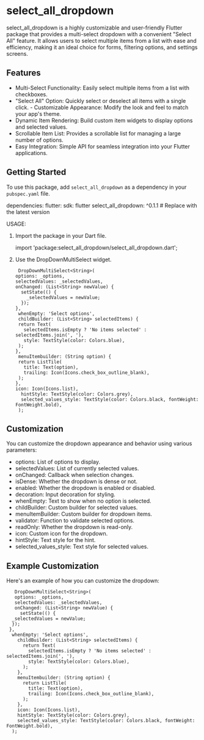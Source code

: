# select_all_dropdown

select_all_dropdown is a highly customizable and user-friendly Flutter package that provides a multi-select dropdown with a convenient "Select All" feature. It allows users to select multiple items from a list with ease and efficiency, making it an ideal choice for forms, filtering options, and settings screens.


## Features

- Multi-Select Functionality: Easily select multiple items from a list with checkboxes.
- "Select All" Option: Quickly select or deselect all items with a single click.
- Customizable Appearance: Modify the look and feel to match your app's theme.
- Dynamic Item Rendering: Build custom item widgets to display options and selected values.
- Scrollable Item List: Provides a scrollable list for managing a large number of options.
- Easy Integration: Simple API for seamless integration into your Flutter applications.

## Getting Started

To use this package, add `select_all_dropdown` as a dependency in your `pubspec.yaml` file.

dependencies:
  flutter:
    sdk: flutter
  select_all_dropdown: ^0.1.1 # Replace with the latest version

USAGE:

1. Import the package in your Dart file.

    import 'package:select_all_dropdown/select_all_dropdown.dart';

2. Use the DropDownMultiSelect widget.

        DropDownMultiSelect<String>(
       options: _options,
       selectedValues: _selectedValues,
       onChanged: (List<String> newValue) {
         setState(() {
           _selectedValues = newValue;
         });
       },
        whenEmpty: 'Select options',
        childBuilder: (List<String> selectedItems) {
        return Text(
          selectedItems.isEmpty ? 'No items selected' : selectedItems.join(', '),
          style: TextStyle(color: Colors.blue),
        );
       },
        menuItembuilder: (String option) {
        return ListTile(
          title: Text(option),
          trailing: Icon(Icons.check_box_outline_blank),
        );
       },
       icon: Icon(Icons.list),
         hintStyle: TextStyle(color: Colors.grey),
         selected_values_style: TextStyle(color: Colors.black, fontWeight: FontWeight.bold),
        );

   
## Customization

You can customize the dropdown appearance and behavior using various parameters:

- options: List of options to display.
- selectedValues: List of currently selected values.
- onChanged: Callback when selection changes.
- isDense: Whether the dropdown is dense or not.
- enabled: Whether the dropdown is enabled or disabled.
- decoration: Input decoration for styling.
- whenEmpty: Text to show when no option is selected.
- childBuilder: Custom builder for selected values.
- menuItemBuilder: Custom builder for dropdown items.
- validator: Function to validate selected options.
- readOnly: Whether the dropdown is read-only.
- icon: Custom icon for the dropdown.
- hintStyle: Text style for the hint.
- selected_values_style: Text style for selected values.

##  Example Customization
Here's an example of how you can customize the dropdown:

       DropDownMultiSelect<String>(
       options: _options,
       selectedValues: _selectedValues,
       onChanged: (List<String> newValue) {
         setState(() {
      _selectedValues = newValue;
      });
     },
      whenEmpty: 'Select options',
        childBuilder: (List<String> selectedItems) {
          return Text(
            selectedItems.isEmpty ? 'No items selected' : selectedItems.join(', '),
            style: TextStyle(color: Colors.blue),
          );
        },
        menuItembuilder: (String option) {
          return ListTile(
            title: Text(option),
            trailing: Icon(Icons.check_box_outline_blank),
          );
        },
        icon: Icon(Icons.list),
        hintStyle: TextStyle(color: Colors.grey),
        selected_values_style: TextStyle(color: Colors.black, fontWeight: FontWeight.bold),
      );

